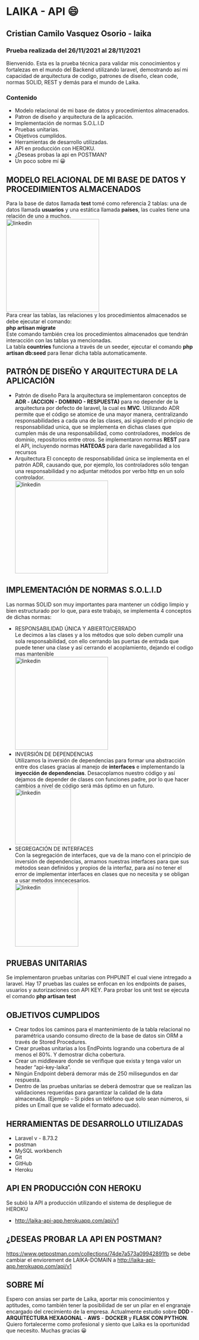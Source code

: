 # LAIKA - API :smile:
## Cristian Camilo Vasquez Osorio - laika
### Prueba realizada del 26/11/2021 al 28/11/2021

Bienvenido. Esta es la prueba técnica para validar mis conocimientos y fortalezas en el mundo del Backend utilizando laravel, demostrando así mi capacidad de arquitectura de codigo, patrones de diseño, clean code, normas SOLID, REST y demás para el mundo de Laika.

### Contenido
* Modelo relacional de mi base de datos y procedimientos almacenados.
* Patron de diseño y arquitectura de la aplicación.
* Implementación de normas S.O.L.I.D
* Pruebas unitarias.
* Objetivos cumplidos.
* Herramientas de desarrollo utilizadas.
* API en producción con HEROKU.
* ¿Deseas probas la api en POSTMAN?
* Un poco sobre mí :grinning:

## MODELO RELACIONAL DE MI BASE DE DATOS Y PROCEDIMIENTOS ALMACENADOS
Para la base de datos llamada **test** tomé como referencia 2 tablas: una de datos llamada **usuarios** y una estática llamada **países**, las cuales tiene una relación de uno a muchos.<br/>
<img src='https://github.com/cristianV0117/docs/blob/main/capturaUml.PNG' alt='linkedin' height='250'><br/>
Para crear las tablas, las relaciones y los procedimientos almacenados se debe ejecutar el comando:<br/>
**php artisan migrate**<br/>
Este comando también crea los procedimientos almacenados que tendrán interacción con las tablas ya mencionadas.<br/>
La tabla **countries** funciona a través de un seeder, ejecutar el comando **php artisan db:seed** para llenar dicha tabla automaticamente.

## PATRÓN DE DISEÑO Y ARQUITECTURA DE LA APLICACIÓN
* Patrón de diseño
Para la arquitectura se implementaron conceptos de **ADR - (ACCION - DOMINIO - RESPUESTA)** para no depender de la arquitectura por defecto de laravel, la cual es **MVC**. Utilizando ADR permite que el código se atomice de una mayor manera, centralizando responsabilidades a cada una de las clases, así siguiendo el principio de responsabilidad unica, que se implementa en dichas clases que cumplen más de una responsabilidad, como controladores, modelos de dominio, repositorios entre otros.
Se implementaron normas **REST** para el API, incluyendo normas **HATEOAS** para darle navegabilidad a los recursos
* Arquitectura
El concepto de responsabilidad única se implementa en el patrón ADR, causando que, por ejemplo, los controladores sólo tengan una responsabilidad y no adjuntar métodos por verbo http en un solo controlador.<br>
<img src='https://github.com/cristianV0117/docs/blob/main/arquitectura.PNG' alt='linkedin' height='250'><br/>

## IMPLEMENTACIÓN DE NORMAS S.O.L.I.D
Las normas SOLID son muy importantes para mantener un código limpio y bien estructurado por lo que, para este trabajo, se implementa 4 conceptos de dichas normas:
* RESPONSABILIDAD ÚNICA Y ABIERTO/CERRADO
<br> Le decimos a las clases y a los métodos que solo deben cumplir una sola responsabilidad, con ello cerrando las puertas de entrada que puede tener una clase y así cerrando el acoplamiento, dejando el codigo mas mantenible<br>
<img src='https://github.com/cristianV0117/docs/blob/main/solid1.PNG' alt='linkedin' height='250'><br/>
* INVERSIÓN DE DEPENDENCIAS
<br> Utilizamos la inversión de dependencias para formar una abstracción entre dos clases gracias al manejo de **interfaces** e implementando la **inyección de dependencias**. Desacoplamos nuestro código y así dejamos de depender de clases con funciones padre, por lo que hacer cambios a nivel de código será más óptimo en un futuro.<br>
<img src='https://github.com/cristianV0117/docs/blob/main/solid2.PNG' alt='linkedin' height='150'><br/>
* SEGREGACIÓN DE INTERFACES
<br>Con la segregación de interfaces, que va de la mano con el principio de inversión de dependencias, armamos nuestras interfaces para que sus métodos sean definidos y propios de la interfaz, para así no tener el error de implementar interfaces en clases que no necesita y se obligan a usar metodos inncecesarios.<br>
<img src='https://github.com/cristianV0117/docs/blob/main/solid3.PNG' alt='linkedin' height='170'><br/>

## PRUEBAS UNITARIAS
Se implementaron pruebas unitarias con PHPUNIT el cual viene intregado a laravel. Hay 17 pruebas las cuales se enfocan en los endpoints de países, usuarios y autorizaciones con API KEY. Para probar los unit test se ejecuta el comando **php artisan test**

## OBJETIVOS CUMPLIDOS
* Crear todos los caminos para el mantenimiento de la tabla relacional no paramétrica usando consumo directo de la base de datos sin ORM a través de Stored Procedures.
* Crear pruebas unitarias a los EndPoints logrando una cobertura de al menos el 80%. Y demostrar dicha cobertura.
* Crear un middleware donde se verifique que exista y tenga valor un header “api-key-laika”.
* Ningún Endpoint deberá demorar más de 250 milisegundos en dar respuesta.
* Dentro de las pruebas unitarias se deberá demostrar que se realizan las validaciones requeridas para garantizar la calidad de la data almacenada. (Ejemplo – Si pides un teléfono que solo sean números, si pides un Email que se valide el formato adecuado).

## HERRAMIENTAS DE DESARROLLO UTILIZADAS
* Laravel v - 8.73.2
* postman
* MySQL workbench
* Git
* GitHub
* Heroku

## API EN PRODUCCIÓN CON HEROKU
Se subió la API a producción utilizando el sistema de despliegue de HEROKU
* http://laika-api-app.herokuapp.com/api/v1

## ¿DESEAS PROBAR LA API EN POSTMAN?
https://www.getpostman.com/collections/74de7a573a09942891fb se debe cambiar el enviorement de LAIKA-DOMAIN a http://laika-api-app.herokuapp.com/api/v1

## SOBRE MÍ
Espero con ansias ser parte de Laika, aportar mis conocimientos y aptitudes, como también tener la posibilidad de ser un pilar en el engranaje encargado del crecimiento de la empresa.
Actualmente estudio sobre **DDD** - **ARQUITECTURA HEXAGONAL** - **AWS** - **DOCKER** y **FLASK CON PYTHON**. Quiero fortalecerme como profesional y siento que Laika es la oportunidad que necesito. Muchas gracias :grinning:





